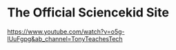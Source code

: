 # The Official Sciencekid Site
https://www.youtube.com/watch?v=o5g-lUuFgpg&ab_channel=TonyTeachesTech
